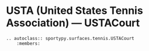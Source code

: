 # USTA (United States Tennis Association) &mdash; USTACourt

```{eval-rst}
.. autoclass:: sportypy.surfaces.tennis.USTACourt
    :members:
```
